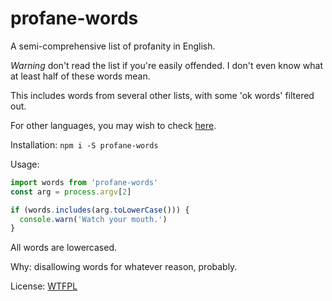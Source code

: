 # profane-words

A semi-comprehensive list of profanity in English.

*Warning* don't read the list if you're easily offended. I don't even know
what at least half of these words mean.

This includes words from several other lists, with some 'ok words' filtered out.

For other languages, you may wish to check
[here](https://github.com/LDNOOBW/List-of-Dirty-Naughty-Obscene-and-Otherwise-Bad-Words).

Installation: `npm i -S profane-words`

Usage:

```javascript
import words from 'profane-words'
const arg = process.argv[2]

if (words.includes(arg.toLowerCase())) {
  console.warn('Watch your mouth.')
}
```

All words are lowercased.

Why: disallowing words for whatever reason, probably.

License: [WTFPL](./LICENSE.md)
